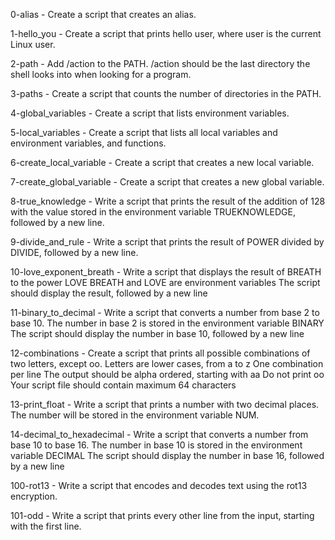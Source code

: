 0-alias - Create a script that creates an alias.

1-hello_you - Create a script that prints hello user, where user is the current Linux user.

2-path - Add /action to the PATH. /action should be the last directory the shell looks into when looking for a program.

3-paths - Create a script that counts the number of directories in the PATH.

4-global_variables - Create a script that lists environment variables.

5-local_variables - Create a script that lists all local variables and environment variables, and functions.

6-create_local_variable - Create a script that creates a new local variable.

7-create_global_variable - Create a script that creates a new global variable.

8-true_knowledge - Write a script that prints the result of the addition of 128 with the value stored in the environment variable TRUEKNOWLEDGE, followed by a new line.

9-divide_and_rule - Write a script that prints the result of POWER divided by DIVIDE, followed by a new line.

10-love_exponent_breath - Write a script that displays the result of BREATH to the power LOVE BREATH and LOVE are environment variables The script should display the result, followed by a new line

11-binary_to_decimal - Write a script that converts a number from base 2 to base 10. The number in base 2 is stored in the environment variable BINARY The script should display the number in base 10, followed by a new line

12-combinations - Create a script that prints all possible combinations of two letters, except oo. Letters are lower cases, from a to z One combination per line The output should be alpha ordered, starting with aa Do not print oo Your script file should contain maximum 64 characters

13-print_float - Write a script that prints a number with two decimal places. The number will be stored in the environment variable NUM.

14-decimal_to_hexadecimal - Write a script that converts a number from base 10 to base 16. The number in base 10 is stored in the environment variable DECIMAL The script should display the number in base 16, followed by a new line

100-rot13 - Write a script that encodes and decodes text using the rot13 encryption.

101-odd - Write a script that prints every other line from the input, starting with the first line. 

